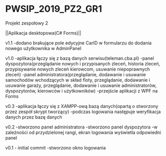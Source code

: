 # PWSIP_2019_PZ2_GR1
Projekt zespołowy 2

||Aplikacja desktopowa(C# Forms)||

v1.1
-dodano brakujące pole edycyjne CarID w formularzu do dodania nowego użytkownika w AdminPanel

v1.0
-aplikacja łączy się z bazą danych serwisu(teleman.cba.pl)
-panel dyspozytora(przeglądanie nowych i przypisanych zleceń, historia zleceń, przypisywanie nowych zleceń kierowcom, usuwanie niepoprawnych zleceń)
-panel administratora(przeglądanie, dodawanie i usuwanie samochodów wchodzących w skład floty, przeglądanie, dodawanie i usuwanie garaży, przeglądanie, dodawanie i usuwanie administratorów, dyspozytorów, kierowców i użytkowników)
-przejście aplikacji z WPF na Forms

v0.3
-aplikacja łączy się z XAMPP-ową bazą danych(opartą o stworzony przez zespół skrypt tworzący)
-podczas logowania następuje weryfikacja danych przez bazę danych

v0.2
-stworzono panel administratora
-stworzono panel dyspozytora
-w zależności od przydzielonej rangi, ekran logowania wyświetla odpowiedni panel

v0.1 - initial commit
-stworzono okno logowania
